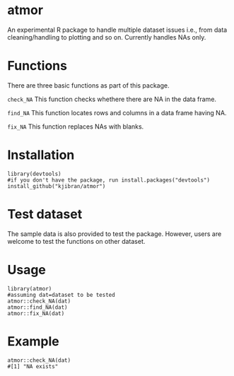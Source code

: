 # atmor

An experimental R package to handle multiple dataset issues i.e., from data cleaning/handling to plotting and so on.
Currently handles NAs only.


# Functions

There are three basic functions as part of this package.

```check_NA```
This function checks whethere there are NA in the data frame.

```find_NA```
This function locates rows and columns in a data frame having NA.

```fix_NA```
This function replaces NAs with blanks.


# Installation

```
library(devtools)
#if you don't have the package, run install.packages("devtools")
install_github("kjibran/atmor")
```

# Test dataset

The sample data is also provided to test the package. However, users are welcome to test the functions on other dataset.


# Usage

```
library(atmor)
#assuming dat=dataset to be tested
atmor::check_NA(dat)
atmor::find_NA(dat)
atmor::fix_NA(dat)
```

# Example

```
atmor::check_NA(dat)
#[1] "NA exists"
```
